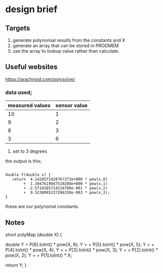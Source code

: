 # design brief

## Targets

1. generate polynomial results from the constants and X
2. generate an array that can be stored in PROGMEM
3. use the array to lookup value rather than calculate.

## Useful websites

<https://arachnoid.com/polysolve/>

### data used;

| measured values | sensor value |
| --- | --- |
| 10 | 1 |
| 9   | 2 |
|8  |3 |
| 3 | 6 |

1. set to 3 degrees

the output is this;

```

double f(double x) {
   return  4.1428571428767373e+000 * pow(x,0)
        +  1.3047619047510288e+000 * pow(x,1)
        + -2.5714285714116780e-001 * pow(x,2)
        +  9.5238095237296320e-003 * pow(x,3);
}

```
these are our polynomal constants.

## Notes

short polyMap (double X) {

double Y = P[6].toInt() * pow(X, 6);
 Y = + P[5].toInt() * pow(X, 5);
 Y = + P[4].toInt() * pow(X, 4);
 Y = + P[3].toInt() * pow(X, 3);
 Y = + P[2].toInt() * pow(X, 2);
 Y = + P[1].toInt() * X;

  return Y;
}
